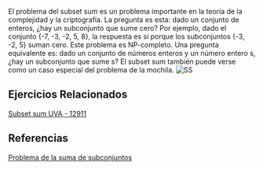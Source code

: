 El problema del subset sum es un problema importante en la teoría de la complejidad y la criptografía. La pregunta es esta: dado un conjunto de enteros, ¿hay un subconjunto que sume cero? Por ejemplo, dado el conjunto {-7, -3, -2, 5, 8}, la respuesta es sí porque los subconjuntos {-3, -2, 5} suman cero. Este problema es NP-completo. Una pregunta equivalente es: dado un conjunto de números enteros y un número entero s, ¿hay un subconjunto que sume s? El subset sum también puede verse como un caso especial del problema de la mochila.
![SS](https://media.geeksforgeeks.org/wp-content/cdn-uploads/kadane-Algorithm.png)


## Ejercicios Relacionados
[Subset sum UVA - 12911](https://vjudge.net/problem/UVA-12911)
## Referencias
[Problema de la suma de subconjuntos](https://es.wikipedia.org/wiki/Problema_de_la_suma_de_subconjuntos)
